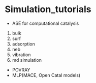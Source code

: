 # Simulation_tutorials

- ASE for computational catalysis
1. bulk
2. surf
3. adsorption
4. neb
5. vibration
6. md simulation
- POVRAY
- MLP(MACE, Open Catal models)
